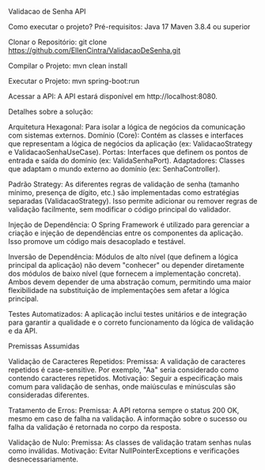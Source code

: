 Validacao de Senha API

Como executar o projeto?
Pré-requisitos:
Java 17
Maven 3.8.4 ou superior

Clonar o Repositório:
git clone https://github.com/EllenCintra/ValidacaoDeSenha.git

Compilar o Projeto:
mvn clean install

Executar o Projeto:
mvn spring-boot:run


Acessar a API:
A API estará disponível em http://localhost:8080.


Detalhes sobre a solução:

Arquitetura Hexagonal: Para isolar a lógica de negócios da comunicação com sistemas externos.
Domínio (Core): Contém as classes e interfaces que representam a lógica de negócios da aplicação (ex: ValidacaoStrategy e ValidacaoSenhaUseCase).
Portas: Interfaces que definem os pontos de entrada e saída do domínio (ex: ValidaSenhaPort).
Adaptadores: Classes que adaptam o mundo externo ao domínio (ex: SenhaController).

Padrão Strategy: As diferentes regras de validação de senha (tamanho mínimo, presença de dígito, etc.) são implementadas como estratégias separadas (ValidacaoStrategy). Isso permite adicionar ou remover regras de validação facilmente, sem modificar o código principal do validador.

Injeção de Dependência: O Spring Framework é utilizado para gerenciar a criação e injeção de dependências entre os componentes da aplicação. Isso promove um código mais desacoplado e testável.

Inversão de Dependência: Módulos de alto nível (que definem a lógica principal da aplicação) não devem "conhecer" ou depender diretamente dos módulos de baixo nível (que fornecem a implementação concreta). Ambos devem depender de uma abstração comum, permitindo uma maior flexibilidade na substituição de implementações sem afetar a lógica principal.

Testes Automatizados: A aplicação inclui testes unitários e de integração para garantir a qualidade e o correto funcionamento da lógica de validação e da API.


Premissas Assumidas

Validação de Caracteres Repetidos:
Premissa: A validação de caracteres repetidos é case-sensitive. Por exemplo, "Aa" seria considerado como contendo caracteres repetidos.
Motivação: Seguir a especificação mais comum para validação de senhas, onde maiúsculas e minúsculas são consideradas diferentes.

Tratamento de Erros:
Premissa: A API retorna sempre o status 200 OK, mesmo em caso de falha na validação. A informação sobre o sucesso ou falha da validação é retornada no corpo da resposta.

Validação de Nulo:
Premissa: As classes de validação tratam senhas nulas como inválidas.
Motivação: Evitar NullPointerExceptions e verificações desnecessariamente.